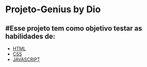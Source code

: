 # Projeto-Genius by Dio

## #Esse projeto tem como objetivo testar as habilidades de:

* [HTML](https://www.w3schools.com/html/)
* [CSS](https://developer.mozilla.org/pt-BR/docs/Web/CSS)
* [JAVASCRIPT](https://developer.mozilla.org/pt-BR/docs/Web/JavaScript)
